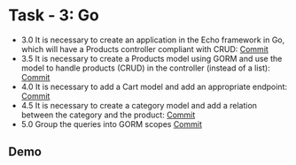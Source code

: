
# Task - 3: Go

- 3.0 It is necessary to create an application in the Echo framework in Go, which will have a Products controller compliant with CRUD: [Commit](https://github.com/viashchuk/ebiznes/commit/f82ec698f54ae65e7c236c537ab2fa1071f2f2a1)
- 3.5 It is necessary to create a Products model using GORM and use the model to handle products (CRUD) in the controller (instead of a list): [Commit](https://github.com/viashchuk/ebiznes/commit/22aac50c27bdde9d702c1f304f3e829fb570bf14)
- 4.0 It is necessary to add a Cart model and add an appropriate endpoint: [Commit](https://github.com/viashchuk/ebiznes/commit/e5bb35c745f1f836d69b1dc0aa15f1945dc413b7)
- 4.5 It is necessary to create a category model and add a relation between the category and the product: [Commit](https://github.com/viashchuk/ebiznes/commit/3686d4d101748fe536d9755403d6ec9de58e561e)
- 5.0 Group the queries into GORM scopes [Commit]()


## Demo